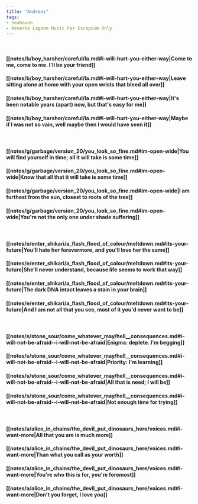 ```yaml
---
title: "Andreas"
tags:
- Seahaven
- Reverie Lagoon Music For Escapism Only
---
```

&nbsp;
#### [[notes/b/boy_harsher/careful/la.md#i-will-hurt-you-either-way|Come to me, come to me. I'll be your friend]]
#### [[notes/b/boy_harsher/careful/la.md#i-will-hurt-you-either-way|Leave sitting alone at home with your open wrists that bleed all over]]
#### [[notes/b/boy_harsher/careful/la.md#i-will-hurt-you-either-way|It's been notable years (apart) now, but that's easy for me]]
#### [[notes/b/boy_harsher/careful/la.md#i-will-hurt-you-either-way|Maybe if I was not so vain, well maybe then I would have seen it]]
&nbsp;
#### [[notes/g/garbage/version_20/you_look_so_fine.md#im-open-wide|You will find yourself in time; all it will take is some time]]
#### [[notes/g/garbage/version_20/you_look_so_fine.md#im-open-wide|Know that all that it will take is some time]]
#### [[notes/g/garbage/version_20/you_look_so_fine.md#im-open-wide|I am furthest from the sun, closest to roots of the tree]]
#### [[notes/g/garbage/version_20/you_look_so_fine.md#im-open-wide|You're not the only one under shade suffering]]
&nbsp;
#### [[notes/e/enter_shikari/a_flash_flood_of_colour/meltdown.md#its-your-future|You'll hate her forevermore, and you'll love her the same]]
#### [[notes/e/enter_shikari/a_flash_flood_of_colour/meltdown.md#its-your-future|She'll never understand, because life seems to work that way]]
#### [[notes/e/enter_shikari/a_flash_flood_of_colour/meltdown.md#its-your-future|The dark DNA intact leaves a stain in your brain]]
#### [[notes/e/enter_shikari/a_flash_flood_of_colour/meltdown.md#its-your-future|And I am not all that you see, most of it you'd never want to be]]
&nbsp;
#### [[notes/s/stone_sour/come_whatever_may/hell__consequences.md#i-will-not-be-afraid--i-will-not-be-afraid|Enigma: deplete. I'm begging]]
#### [[notes/s/stone_sour/come_whatever_may/hell__consequences.md#i-will-not-be-afraid--i-will-not-be-afraid|Priority: I'm learning]]
#### [[notes/s/stone_sour/come_whatever_may/hell__consequences.md#i-will-not-be-afraid--i-will-not-be-afraid|All that is need; I will be]]
#### [[notes/s/stone_sour/come_whatever_may/hell__consequences.md#i-will-not-be-afraid--i-will-not-be-afraid|Not enough time for trying]]
&nbsp;
#### [[notes/a/alice_in_chains/the_devil_put_dinosaurs_here/voices.md#i-want-more|All that you are is much more]]
#### [[notes/a/alice_in_chains/the_devil_put_dinosaurs_here/voices.md#i-want-more|Than what you call as your worth]]
#### [[notes/a/alice_in_chains/the_devil_put_dinosaurs_here/voices.md#i-want-more|You're who this is for, you're foremost]]
#### [[notes/a/alice_in_chains/the_devil_put_dinosaurs_here/voices.md#i-want-more|Don't you forget, I love you]]
